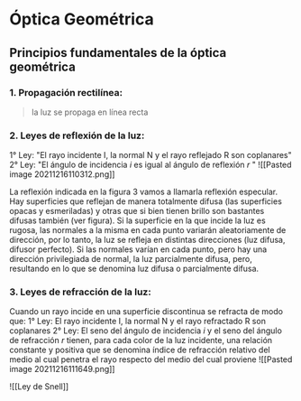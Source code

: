 # Óptica Geométrica
## Principios fundamentales de la óptica geométrica
### 1. Propagación rectilínea:
> la luz se propaga en línea recta

### 2. Leyes de reflexión de la luz:
1° Ley: "El rayo incidente I, la normal N y el rayo reflejado R son coplanares"
2° Ley: "El ángulo de incidencia $i$ es igual al ángulo de reflexión $r$ "
![[Pasted image 20211216110312.png]]


La reflexión indicada en la figura 3 vamos a llamarla reflexión especular. Hay superficies que reflejan de manera totalmente difusa (las superficies opacas y esmeriladas) y otras que si bien tienen brillo son bastantes difusas también (ver figura). Si la superficie en la que incide la luz es rugosa, las normales a la misma en cada punto variarán aleatoriamente de dirección, por lo tanto, la luz se refleja en distintas direcciones (luz difusa, difusor perfecto). Si las normales varían en cada punto, pero hay una dirección privilegiada de normal, la luz parcialmente difusa, pero, resultando en lo que se denomina luz difusa o parcialmente difusa.

### 3. Leyes de refracción de la luz:
Cuando un rayo incide en una superficie discontinua se refracta de modo que: 
1° Ley: El rayo incidente I, la normal N y el rayo refractado R son coplanares
2° Ley: El seno del ángulo de incidencia $i$ y el seno del ángulo de refracción $r$ tienen, para cada color de la luz incidente, una relación constante y positiva que se denomina índice de refracción relativo del medio al cual penetra el rayo respecto del medio del cual proviene
![[Pasted image 20211216111649.png]]


![[Ley de Snell]]